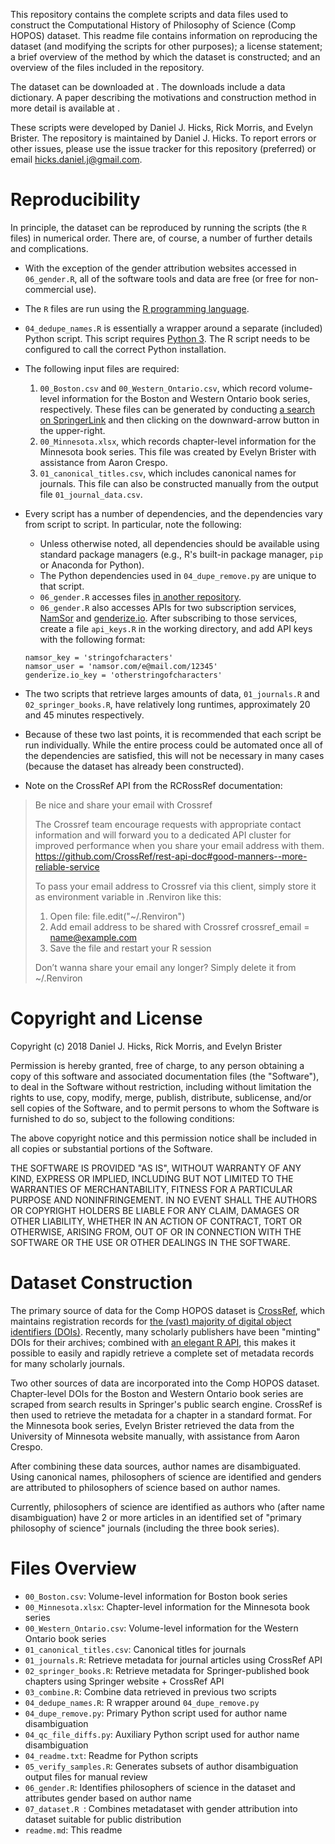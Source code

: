 This repository contains the complete scripts and data files used to construct the Computational History of Philosophy of Science (Comp HOPOS) dataset.  This readme file contains information on reproducing the dataset (and modifying the scripts for other purposes); a license statement; a brief overview of the method by which the dataset is constructed; and an overview of the files included in the repository.  

The dataset can be downloaded at <link>.  The downloads include a data dictionary.  A paper describing the motivations and construction method in more detail is available at <link>.  

These scripts were developed by Daniel J. Hicks, Rick Morris, and Evelyn Brister.  The repository is maintained by Daniel J. Hicks.  To report errors or other issues, please use the issue tracker for this repository (preferred) or email <hicks.daniel.j@gmail.com>.  


# Reproducibility #

In principle, the dataset can be reproduced by running the scripts (the `R` files) in numerical order.  There are, of course, a number of further details and complications.  

- With the exception of the gender attribution websites accessed in `06_gender.R`, all of the software tools and data are free (or free for non-commercial use).  
- The `R` files are run using the [R programming language](https://cran.r-project.org/).  
- `04_dedupe_names.R` is essentially a wrapper around a separate (included) Python script.  This script requires [Python 3](https://www.python.org/downloads/).  The R script needs to be configured to call the correct Python installation.  
- The following input files are required: 
    1. `00_Boston.csv` and `00_Western_Ontario.csv`, which record volume-level information for the Boston and Western Ontario book series, respectively.  These files can be generated by conducting [a search on SpringerLink](https://link.springer.com/search?facet-series=%225710%22&facet-content-type=%22Book%22&showAll=true) and then clicking on the downward-arrow button in the upper-right.  
    2. `00_Minnesota.xlsx`, which records chapter-level information for the Minnesota book series.  This file was created by Evelyn Brister with assistance from Aaron Crespo.  
    3. `01_canonical_titles.csv`, which includes canonical names for journals.  This file can also be constructed manually from the output file `01_journal_data.csv`. 

- Every script has a number of dependencies, and the dependencies vary from script to script.  In particular, note the following: 
    - Unless otherwise noted, all dependencies should be available using standard package managers (e.g., R's built-in package manager, `pip` or Anaconda for Python).  
    - The Python dependencies used in `04_dupe_remove.py` are unique to that script.  
    - `06_gender.R` accesses files [in another repository](https://github.com/cblevins/Gender-ID-By-Time). 
    - `06_gender.R` also accesses APIs for two subscription services, [NamSor](http://www.namsor.com/) and [genderize.io](https://genderize.io/).  After subscribing to those services, create a file `api_keys.R` in the working directory, and add API keys with the following format:  
    ```
    namsor_key = 'stringofcharacters'
    namsor_user = 'namsor.com/e@mail.com/12345'
    genderize.io_key = 'otherstringofcharacters'
    ```

- The two scripts that retrieve larges amounts of data, `01_journals.R` and `02_springer_books.R`, have relatively long runtimes, approximately 20 and 45 minutes respectively.  

- Because of these two last points, it is recommended that each script be run individually.  While the entire process could be automated once all of the dependencies are satisfied, this will not be necessary in many cases (because the dataset has already been constructed).  

- Note on the CrossRef API from the RCRossRef documentation:  

> Be nice and share your email with Crossref
> 
> The Crossref team encourage requests with appropriate contact information and will forward you to a dedicated API cluster for improved performance when you share your email address with them. <https://github.com/CrossRef/rest-api-doc#good-manners--more-reliable-service>
> 
> To pass your email address to Crossref via this client, simply store it as environment variable in
.Renviron like this:
> 
> 1. Open file: file.edit("~/.Renviron")
> 2. Add email address to be shared with Crossref crossref_email = name@example.com
> 3. Save the file and restart your R session
> 
> Don’t wanna share your email any longer? Simply delete it from ~/.Renviron


# Copyright and License #

Copyright (c) 2018 Daniel J. Hicks, Rick Morris, and Evelyn Brister

Permission is hereby granted, free of charge, to any person obtaining a copy of this software and associated documentation files (the "Software"), to deal in the Software without restriction, including without limitation the rights to use, copy, modify, merge, publish, distribute, sublicense, and/or sell copies of the Software, and to permit persons to whom the Software is furnished to do so, subject to the following conditions:

The above copyright notice and this permission notice shall be included in all copies or substantial portions of the Software.

THE SOFTWARE IS PROVIDED "AS IS", WITHOUT WARRANTY OF ANY KIND, EXPRESS OR IMPLIED, INCLUDING BUT NOT LIMITED TO THE WARRANTIES OF MERCHANTABILITY, FITNESS FOR A PARTICULAR PURPOSE AND NONINFRINGEMENT. IN NO EVENT SHALL THE AUTHORS OR COPYRIGHT HOLDERS BE LIABLE FOR ANY CLAIM, DAMAGES OR OTHER LIABILITY, WHETHER IN AN ACTION OF CONTRACT, TORT OR OTHERWISE, ARISING FROM, OUT OF OR IN CONNECTION WITH THE SOFTWARE OR THE USE OR OTHER DEALINGS IN THE SOFTWARE.


# Dataset Construction #

The primary source of data for the Comp HOPOS dataset is [CrossRef](https://en.wikipedia.org/wiki/Crossref), which maintains registration records for [the (vast) majority of digital object identifiers (DOIs)](https://github.com/greenelab/crossref/issues/3).  Recently, many scholarly publishers have been "minting" DOIs for their archives; combined with [an elegant R API](https://duckduckgo.com/?q=rcrossref&atb=v17&ia=web), this makes it possible to easily and rapidly retrieve a complete set of metadata records for many scholarly journals.  

Two other sources of data are incorporated into the Comp HOPOS dataset.  Chapter-level DOIs for the Boston and Western Ontario book series are scraped from search results in Springer's public search engine.  CrossRef is then used to retrieve the metadata for a chapter in a standard format.  For the Minnesota book series, Evelyn Brister retrieved the data from the University of Minnesota website manually, with assistance from Aaron Crespo.  

After combining these data sources, author names are disambiguated.  Using canonical names, philosophers of science are identified and genders are attributed to philosophers of science based on author names.  

Currently, philosophers of science are identified as authors who (after name disambiguation) have 2 or more articles in an identified set of "primary philosophy of science" journals (including the three book series).  


# Files Overview #

- `00_Boston.csv`: Volume-level information for Boston book series
- `00_Minnesota.xlsx`: Chapter-level information for the Minnesota book series
- `00_Western_Ontario.csv`: Volume-level information for the Western Ontario book series
- `01_canonical_titles.csv`: Canonical titles for journals
- `01_journals.R`: Retrieve metadata for journal articles using CrossRef API
- `02_springer_books.R`: Retrieve metadata for Springer-published book chapters using Springer website + CrossRef API
- `03_combine.R`: Combine data retrieved in previous two scripts
- `04_dedupe_names.R`: R wrapper around `04_dupe_remove.py`
- `04_dupe_remove.py`: Primary Python script used for author name disambiguation
- `04_qc_file_diffs.py`: Auxiliary Python script used for author name disambiguation
- `04_readme.txt`: Readme for Python scripts
- `05_verify_samples.R`: Generates subsets of author disambiguation output files for manual review
- `06_gender.R`:  Identifies philosophers of science in the dataset and attributes gender based on author name
- `07_dataset.R	`:  Combines metadataset with gender attribution into dataset suitable for public distribution
- `readme.md`:  This readme

